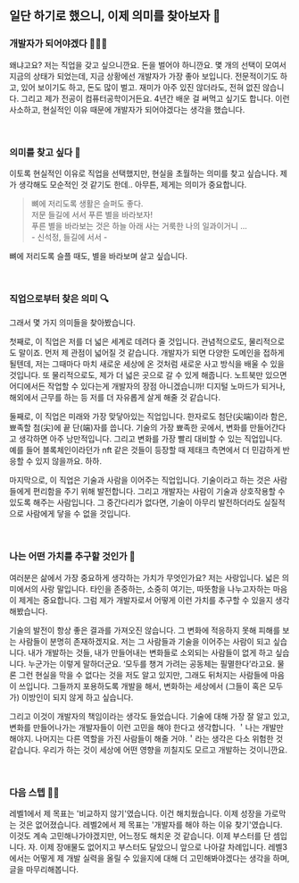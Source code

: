 ## 일단 하기로 했으니, 이제 의미를 찾아보자 👊

### 개발자가 되어야겠다 👩🏻‍💻
왜냐고요? 저는 직업을 갖고 싶으니깐요. 돈을 벌어야 하니깐요.
몇 개의 선택이 모여서 지금의 상태가 되었는데, 지금 상황에선 개발자가 가장 좋아 보입니다.
전문적이기도 하고, 있어 보이기도 하고, 돈도 많이 벌고. 
재미가 아주 있진 않더라도, 전혀 없진 않습니다. 
그리고 제가 전공이 컴퓨터공학이거든요. 4년간 배운 걸 써먹고 싶기도 합니다.
이런 사소하고, 현실적인 이유 때문에 개발자가 되어야겠다는 생각을 했습니다.

<br>

### 의미를 찾고 싶다 🌟
이토록 현실적인 이유로 직업을 선택했지만, 현실을 초월하는 의미를 찾고 싶습니다.
제가 생각해도 모순적인 것 같기도 한데.. 아무튼, 제게는 의미가 중요합니다.

> 뼈에 저리도록 생활은 슬퍼도 좋다. <br> 저문 들길에 서서 푸른 별을 바라보자! <br> 푸른 별을 바라보는 것은 하늘 아래 사는 거룩한 나의 일과이거니 ... <br> - 신석정, 들길에 서서 -

뼈에 저리도록 슬플 때도, 별을 바라보며 살고 싶습니다.

<br>

### 직업으로부터 찾은 의미 🔍

그래서 몇 가지 의미들을 찾아봤습니다. 

첫째로, 이 직업은 저를 더 넓은 세계로 데려다 줄 것입니다. 
관념적으로도, 물리적으로도 말이죠. 
먼저 제 관점이 넓어질 것 같습니다.
개발자가 되면 다양한 도메인을 접하게 될텐데, 
저는 그때마다 마치 새로운 세상에 온 것처럼 새로운 사고 방식을 배울 수 있을 것입니다.
또 물리적으로도, 제가 더 넓은 곳으로 갈 수 있게 해줍니다. 
노트북만 있으면 어디에서든 작업할 수 있다는게 개발자의 장점 아니겠습니까!
디지털 노마드가 되거나, 해외에서 근무를 하는 등 저를 더 자유롭게 살게 해줄 것 같습니다. 

둘째로, 이 직업은 미래와 가장 맞닿아있는 직업입니다. 
한자로도 첨단(尖端)이라 함은, 뾰족할 첨(尖)에 끝 단(端)자를 씁니다. 
기술의 가장 뾰족한 곳에서, 변화를 만들어간다고 생각하면 아주 낭만적입니다. 
그리고 변화를 가장 빨리 대비할 수 있는 직업입니다.
예를 들어 블록체인이라던가 nft 같은 것들이 등장할 때 제태크 측면에서 더 민감하게 반응할 수 있지 않을까요. 하하.

마지막으로, 이 직업은 기술과 사람을 이어주는 직업입니다.
기술이라고 하는 것은 사람들에게 편리함을 주기 위해 발전합니다.
그리고 개발자는 사람이 기술과 상호작용할 수 있도록 해주는 사람입니다.
그 중간다리가 없다면, 기술이 아무리 발전하더라도 실질적으로 사람에게 닿을 수 없을 것입니다.

<br>

### 나는 어떤 가치를 추구할 것인가 🧭

여러분은 삶에서 가장 중요하게 생각하는 가치가 무엇인가요? 저는 사랑입니다.
넓은 의미에서의 사랑 말입니다.
타인을 존중하는, 소중히 여기는, 따뜻함을 나누고자하는 마음이 제게는 중요합니다.
그럼 제가 개발자로서 어떻게 이런 가치를 추구할 수 있을지 생각해봤습니다.

기술의 발전이 항상 좋은 결과를 가져오진 않습니다. 
그 변화에 적응하지 못해 피해를 보는 사람들이 분명히 존재하겠지요.
저는 그 사람들과 기술을 이어주는 사람이 되고 싶습니다.
내가 개발하는 것들, 내가 만들어내는 변화들로 소외되는 사람들이 없게 하고 싶습니다.
누군가는 이렇게 말하더군요. ‘모두를 챙겨 가려는 공동체는 필멸한다’라고요. 
물론 그런 현실을 막을 수 없다는 것을 저도 알고 있지만, 그래도 뒤처지는 사람들에 마음이 쓰입니다. 
그들까지 포용하도록 개발을 해서, 변화하는 세상에서 (그들이 혹은 모두가) 이방인이 되지 않게 하고 싶습니다. 

그리고 이것이 개발자의 책임이라는 생각도 들었습니다. 
기술에 대해 가장 잘 알고 있고, 변화를 만들어나가는 개발자들이 이런 고민을 해야 한다고 생각합니다.
＇나는 개발만 해야지. 나머지는 다른 역할을 가진 사람들이 해줄 거야.＇라는 생각은 다소 위험한 것 같습니다. 
우리가 하는 것이 세상에 어떤 영향을 끼칠지도 모르고 개발하는 것이니깐요. 

<br>

### 다음 스텝 🏃‍♀️
레벨1에서 제 목표는 '비교하지 않기'였습니다. 이건 해치웠습니다. 이제 성장을 가로막는 것은 없어졌습니다.
레벨2에서 제 목표는 '개발자를 해야 하는 이유 찾기'였습니다. 이것도 계속 고민해나가야겠지만, 어느정도 해치운 것 같습니다.
이제 부스터를 단 셈입니다.
자. 이제 장애물도 없어지고 부스터도 달았으니 앞으로 나아갈 차례입니다. 
레벨3에서는 어떻게 제 개발 실력을 올릴 수 있을지에 대해 더 고민해봐야겠다는 생각을 하며, 글을 마무리해봅니다.
